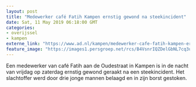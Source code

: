 ```yaml
---
layout: post
title: "Medewerker café Fatih Kampen ernstig gewond na steekincident"
date: Sat, 11 May 2019 06:18:00 GMT
categories: 
- overijssel 
- kampen 
externe_link: "https://www.ad.nl/kampen/medewerker-cafe-fatih-kampen-ernstig-gewond-na-steekincident~a6dc8735/"
feature_image: "https://images1.persgroep.net/rcs/B4VsnrIQZDelGbNL7cq3uWb1_6U/diocontent/147936349/_fitwidth/400/?appId=21791a8992982cd8da851550a453bd7f&quality=0.7"
---
```


Een medewerker van café Fatih aan de Oudestraat in Kampen is in de nacht van vrijdag op zaterdag ernstig gewond geraakt na een steekincident. Het slachtoffer werd door drie jonge mannen belaagd en in zijn borst gestoken.

